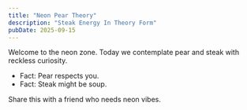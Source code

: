 ```yaml
---
title: "Neon Pear Theory"
description: "Steak Energy In Theory Form"
pubDate: 2025-09-15
---
```

Welcome to the neon zone. Today we contemplate pear and steak with reckless curiosity.

- Fact: Pear respects you.
- Fact: Steak might be soup.

Share this with a friend who needs neon vibes.
